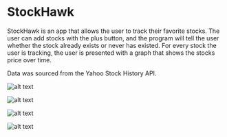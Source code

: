 # StockHawk

StockHawk is an app that allows the user to track their favorite stocks. The user can add stocks with the plus button,
and the program will tell the user whether the stock already exists or never has existed. For every stock the user is
tracking, the user is presented with a graph that shows the stocks price over time.

Data was sourced from the Yahoo Stock History API.

![alt text](http://i1378.photobucket.com/albums/ah112/pakjoonhee90/watchstockfeature_zpscppsldtw.png)

![alt text](http://i1320.photobucket.com/albums/u528/pakjoonhee/stock1_revise_zpsv2sd2bap.png)

![alt text](http://i1320.photobucket.com/albums/u528/pakjoonhee/stock2_revise_zpsre7bnsn8.png)

![alt text](http://i1320.photobucket.com/albums/u528/pakjoonhee/stock3_revise_zpsv8hty7po.png)
